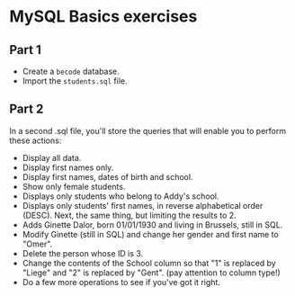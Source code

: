 
# MySQL Basics exercises

## Part 1

- Create a `becode` database.
- Import the `students.sql` file.


## Part 2

In a second .sql file, you'll store the queries that will enable you to perform these actions:

- Display all data.
- Display first names only.
- Display first names, dates of birth and school.
- Show only female students.
- Displays only students who belong to Addy's school.
- Displays only students' first names, in reverse alphabetical order
(DESC). Next, the same thing, but limiting the results to 2.
- Adds Ginette Dalor, born 01/01/1930 and living in Brussels, still in
SQL.
- Modify Ginette (still in SQL) and change her gender and first name to "Omer".
- Delete the person whose ID is 3.
- Change the contents of the School column so that "1" is replaced by "Liege" and "2" is replaced by "Gent". (pay attention to column type!)
- Do a few more operations to see if you've got it right.